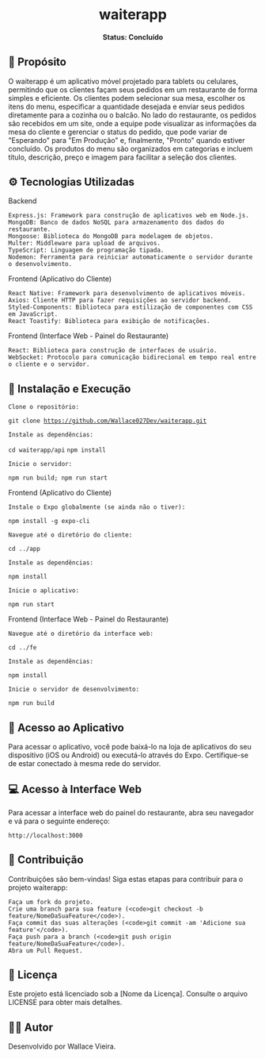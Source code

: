 <h1 align="center">waiterapp</h1>
<h4 align="center">Status: Concluído</h4>
<h2>🚀 Propósito</h2>

O waiterapp é um aplicativo móvel projetado para tablets ou celulares, permitindo que os clientes façam seus pedidos em um restaurante de forma simples e eficiente. Os clientes podem selecionar sua mesa, escolher os itens do menu, especificar a quantidade desejada e enviar seus pedidos diretamente para a cozinha ou o balcão. No lado do restaurante, os pedidos são recebidos em um site, onde a equipe pode visualizar as informações da mesa do cliente e gerenciar o status do pedido, que pode variar de "Esperando" para "Em Produção" e, finalmente, "Pronto" quando estiver concluído. Os produtos do menu são organizados em categorias e incluem título, descrição, preço e imagem para facilitar a seleção dos clientes.
<h2>⚙️ Tecnologias Utilizadas</h2>
Backend

    Express.js: Framework para construção de aplicativos web em Node.js.
    MongoDB: Banco de dados NoSQL para armazenamento dos dados do restaurante.
    Mongoose: Biblioteca do MongoDB para modelagem de objetos.
    Multer: Middleware para upload de arquivos.
    TypeScript: Linguagem de programação tipada.
    Nodemon: Ferramenta para reiniciar automaticamente o servidor durante o desenvolvimento.

Frontend (Aplicativo do Cliente)

    React Native: Framework para desenvolvimento de aplicativos móveis.
    Axios: Cliente HTTP para fazer requisições ao servidor backend.
    Styled-Components: Biblioteca para estilização de componentes com CSS em JavaScript.
    React Toastify: Biblioteca para exibição de notificações.

Frontend (Interface Web - Painel do Restaurante)

    React: Biblioteca para construção de interfaces de usuário.
    WebSocket: Protocolo para comunicação bidirecional em tempo real entre o cliente e o servidor.

<h2>🔧 Instalação e Execução</h2>

    Clone o repositório:

<code>git clone https://github.com/Wallace027Dev/waiterapp.git</code>

    Instale as dependências:

<code>cd waiterapp/api</code>
<code>npm install</code>

    Inicie o servidor:

<code>npm run build; npm run start</code>

Frontend (Aplicativo do Cliente)

    Instale o Expo globalmente (se ainda não o tiver):

<code>npm install -g expo-cli</code>

    Navegue até o diretório do cliente:

<code>cd ../app</code>

    Instale as dependências:

<code>npm install</code>

    Inicie o aplicativo:

<code>npm run start</code>

Frontend (Interface Web - Painel do Restaurante)

    Navegue até o diretório da interface web:

<code>cd ../fe</code>

    Instale as dependências:

<code>npm install</code>

    Inicie o servidor de desenvolvimento:

<code>npm run build</code>

<h2>📱 Acesso ao Aplicativo</h2>

Para acessar o aplicativo, você pode baixá-lo na loja de aplicativos do seu dispositivo (iOS ou Android) ou executá-lo através do Expo. Certifique-se de estar conectado à mesma rede do servidor.
<h2>💻 Acesso à Interface Web</h2>

Para acessar a interface web do painel do restaurante, abra seu navegador e vá para o seguinte endereço:

<code>http://localhost:3000</code>

<h2>🤝 Contribuição</h2>

Contribuições são bem-vindas! Siga estas etapas para contribuir para o projeto waiterapp:

    Faça um fork do projeto.
    Crie uma branch para sua feature (<code>git checkout -b feature/NomeDaSuaFeature</code>).
    Faça commit das suas alterações (<code>git commit -am 'Adicione sua feature'</code>).
    Faça push para a branch (<code>git push origin feature/NomeDaSuaFeature</code>).
    Abra um Pull Request.

<h2>📝 Licença</h2>

Este projeto está licenciado sob a [Nome da Licença]. Consulte o arquivo LICENSE para obter mais detalhes.
<h2>👨‍💻 Autor</h2>

Desenvolvido por Wallace Vieira.
